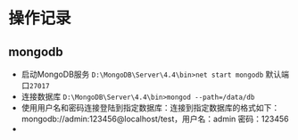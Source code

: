 # 操作记录
## mongodb
+ 启动MongoDB服务 `D:\MongoDB\Server\4.4\bin>net start mongodb` 默认端口`27017`
+ 连接数据库 `D:\MongoDB\Server\4.4\bin>mongod --path=/data/db`
+ 使用用户名和密码连接登陆到指定数据库：连接到指定数据库的格式如下：mongodb://admin:123456@localhost/test，用户名：admin 密码：123456
+ 
